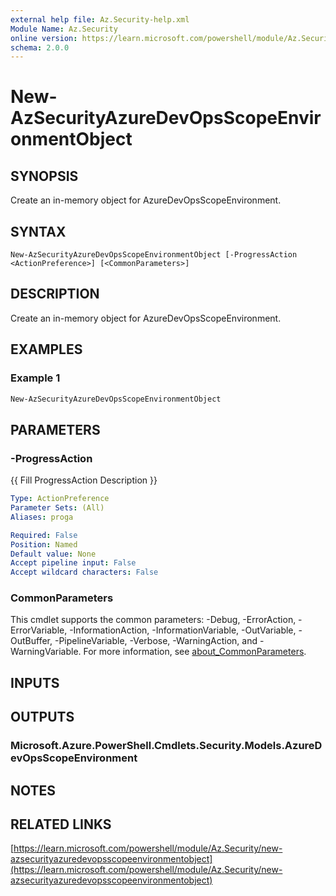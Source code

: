 ```yaml
---
external help file: Az.Security-help.xml
Module Name: Az.Security
online version: https://learn.microsoft.com/powershell/module/Az.Security/new-azsecurityazuredevopsscopeenvironmentobject
schema: 2.0.0
---
```


# New-AzSecurityAzureDevOpsScopeEnvironmentObject

## SYNOPSIS
Create an in-memory object for AzureDevOpsScopeEnvironment.

## SYNTAX

```
New-AzSecurityAzureDevOpsScopeEnvironmentObject [-ProgressAction <ActionPreference>] [<CommonParameters>]
```

## DESCRIPTION
Create an in-memory object for AzureDevOpsScopeEnvironment.

## EXAMPLES

### Example 1
```powershell
New-AzSecurityAzureDevOpsScopeEnvironmentObject
```

## PARAMETERS

### -ProgressAction
{{ Fill ProgressAction Description }}

```yaml
Type: ActionPreference
Parameter Sets: (All)
Aliases: proga

Required: False
Position: Named
Default value: None
Accept pipeline input: False
Accept wildcard characters: False
```

### CommonParameters
This cmdlet supports the common parameters: -Debug, -ErrorAction, -ErrorVariable, -InformationAction, -InformationVariable, -OutVariable, -OutBuffer, -PipelineVariable, -Verbose, -WarningAction, and -WarningVariable. For more information, see [about_CommonParameters](http://go.microsoft.com/fwlink/?LinkID=113216).

## INPUTS

## OUTPUTS

### Microsoft.Azure.PowerShell.Cmdlets.Security.Models.AzureDevOpsScopeEnvironment
## NOTES

## RELATED LINKS

[https://learn.microsoft.com/powershell/module/Az.Security/new-azsecurityazuredevopsscopeenvironmentobject](https://learn.microsoft.com/powershell/module/Az.Security/new-azsecurityazuredevopsscopeenvironmentobject)

